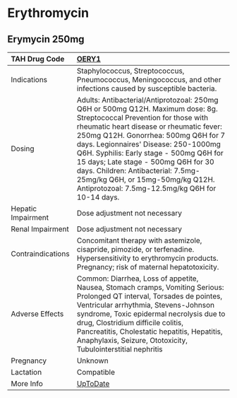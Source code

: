 # Erythromycin

## Erymycin 250mg

| TAH Drug Code      | [OERY1](https://www.tahsda.org.tw/drugs/hissearch.php?drug_code=OERY1)                                                                                                                                                                                                                                                                                                                                                                                          |
|:-------------------|:----------------------------------------------------------------------------------------------------------------------------------------------------------------------------------------------------------------------------------------------------------------------------------------------------------------------------------------------------------------------------------------------------------------------------------------------------------------|
| Indications        | Staphylococcus, Streptococcus, Pneumococcus, Meningococcus, and other infections caused by susceptible bacteria.                                                                                                                                                                                                                                                                                                                                                |
| Dosing             | Adults: Antibacterial/Antiprotozoal: 250mg Q6H or 500mg Q12H. Maximum dose: 8g. Streptococcal Prevention for those with rheumatic heart disease or rheumatic fever: 250mg Q12H. Gonorrhea: 500mg Q6H for 7 days. Legionnaires' Disease: 250-1000mg Q6H. Syphilis: Early stage - 500mg Q6H for 15 days; Late stage - 500mg Q6H for 30 days. Children: Antibacterial: 7.5mg-25mg/kg Q6H, or 15mg-50mg/kg Q12H. Antiprotozoal: 7.5mg-12.5mg/kg Q6H for 10-14 days. |
| Hepatic Impairment | Dose adjustment not necessary                                                                                                                                                                                                                                                                                                                                                                                                                                   |
| Renal Impairment   | Dose adjustment not necessary                                                                                                                                                                                                                                                                                                                                                                                                                                   |
| Contraindications  | Concomitant therapy with astemizole, cisapride, pimozide, or terfenadine. Hypersensitivity to erythromycin products. Pregnancy; risk of maternal hepatotoxicity.                                                                                                                                                                                                                                                                                                |
| Adverse Effects    | Common: Diarrhea, Loss of appetite, Nausea, Stomach cramps, Vomiting Serious: Prolonged QT interval, Torsades de pointes, Ventricular arrhythmia, Stevens-Johnson syndrome, Toxic epidermal necrolysis due to drug, Clostridium difficile colitis, Pancreatitis, Cholestatic hepatitis, Hepatitis, Anaphylaxis, Seizure, Ototoxicity, Tubulointerstitial nephritis                                                                                              |
| Pregnancy          | Unknown                                                                                                                                                                                                                                                                                                                                                                                                                                                         |
| Lactation          | Compatible                                                                                                                                                                                                                                                                                                                                                                                                                                                      |
| More Info          | [UpToDate](https://www.uptodate.com/contents/erythromycin-drug-information)                                                                                                                                                                                                                                                                                                                                                                                     |

